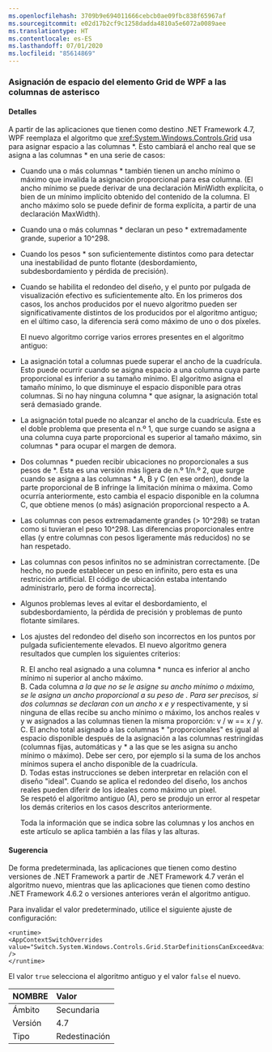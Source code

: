 ```yaml
---
ms.openlocfilehash: 3709b9e694011666cebcb0ae09fbc838f65967af
ms.sourcegitcommit: e02d17b2cf9c1258dadda4810a5e6072a0089aee
ms.translationtype: HT
ms.contentlocale: es-ES
ms.lasthandoff: 07/01/2020
ms.locfileid: "85614869"
---
```

### <a name="wpf-grid-allocation-of-space-to-star-columns"></a>Asignación de espacio del elemento Grid de WPF a las columnas de asterisco

#### <a name="details"></a>Detalles

A partir de las aplicaciones que tienen como destino .NET Framework 4.7, WPF reemplaza el algoritmo que <xref:System.Windows.Controls.Grid> usa para asignar espacio a las columnas \*. Esto cambiará el ancho real que se asigna a las columnas \* en una serie de casos:

- Cuando una o más columnas \* también tienen un ancho mínimo o máximo que invalida la asignación proporcional para esa columna. (El ancho mínimo se puede derivar de una declaración MinWidth explícita, o bien de un mínimo implícito obtenido del contenido de la columna. El ancho máximo solo se puede definir de forma explícita, a partir de una declaración MaxWidth).
- Cuando una o más columnas \* declaran un peso \* extremadamente grande, superior a 10^298.
- Cuando los pesos \* son suficientemente distintos como para detectar una inestabilidad de punto flotante (desbordamiento, subdesbordamiento y pérdida de precisión).
- Cuando se habilita el redondeo del diseño, y el punto por pulgada de visualización efectivo es suficientemente alto.
En los primeros dos casos, los anchos producidos por el nuevo algoritmo pueden ser significativamente distintos de los producidos por el algoritmo antiguo; en el último caso, la diferencia será como máximo de uno o dos píxeles.<p/>El nuevo algoritmo corrige varios errores presentes en el algoritmo antiguo:

- La asignación total a columnas puede superar el ancho de la cuadrícula. Esto puede ocurrir cuando se asigna espacio a una columna cuya parte proporcional es inferior a su tamaño mínimo. El algoritmo asigna el tamaño mínimo, lo que disminuye el espacio disponible para otras columnas. Si no hay ninguna columna \* que asignar, la asignación total será demasiado grande.
- La asignación total puede no alcanzar el ancho de la cuadrícula. Este es el doble problema que presenta el n.º 1, que surge cuando se asigna a una columna cuya parte proporcional es superior al tamaño máximo, sin columnas \* para ocupar el margen de demora.
- Dos columnas \* pueden recibir ubicaciones no proporcionales a sus pesos de \*. Esta es una versión más ligera de n.º 1/n.º 2, que surge cuando se asigna a las columnas \* A, B y C (en ese orden), donde la parte proporcional de B infringe la limitación mínima o máxima. Como ocurría anteriormente, esto cambia el espacio disponible en la columna C, que obtiene menos (o más) asignación proporcional respecto a A.
- Las columnas con pesos extremadamente grandes (&gt; 10^298) se tratan como si tuvieran el peso 10^298. Las diferencias proporcionales entre ellas (y entre columnas con pesos ligeramente más reducidos) no se han respetado.
- Las columnas con pesos infinitos no se administran correctamente. [De hecho, no puede establecer un peso en infinito, pero esta es una restricción artificial. El código de ubicación estaba intentando administrarlo, pero de forma incorrecta].
- Algunos problemas leves al evitar el desbordamiento, el subdesbordamiento, la pérdida de precisión y problemas de punto flotante similares.
- Los ajustes del redondeo del diseño son incorrectos en los puntos por pulgada suficientemente elevados.
El nuevo algoritmo genera resultados que cumplen los siguientes criterios:<p/>R. El ancho real asignado a una columna * nunca es inferior al ancho mínimo ni superior al ancho máximo.<br/>B. Cada columna  <em>a la que no se le asigne su ancho mínimo o máximo, se le asigna un ancho proporcional a su peso de <em>. Para ser precisos, si dos columnas se declaran con un ancho x</em> e y</em> respectivamente, y si ninguna de ellas recibe su ancho mínimo o máximo, los anchos reales v y w asignados a las columnas tienen la misma proporción: v / w == x / y.<br/>C. El ancho total asignado a las columnas \* &quot;proporcionales&quot; es igual al espacio disponible después de la asignación a las columnas restringidas (columnas fijas, automáticas y \* a las que se les asigna su ancho mínimo o máximo). Debe ser cero, por ejemplo si la suma de los anchos mínimos supera el ancho disponible de la cuadrícula.<br/>D. Todas estas instrucciones se deben interpretar en relación con el diseño &quot;ideal&quot;. Cuando se aplica el redondeo del diseño, los anchos reales pueden diferir de los ideales como máximo un píxel.<br/>Se respetó el algoritmo antiguo (A), pero se produjo un error al respetar los demás criterios en los casos descritos anteriormente.<p/>Toda la información que se indica sobre las columnas y los anchos en este artículo se aplica también a las filas y las alturas.

#### <a name="suggestion"></a>Sugerencia

De forma predeterminada, las aplicaciones que tienen como destino versiones de .NET Framework a partir de .NET Framework 4.7 verán el algoritmo nuevo, mientras que las aplicaciones que tienen como destino .NET Framework 4.6.2 o versiones anteriores verán el algoritmo antiguo.<p/>Para invalidar el valor predeterminado, utilice el siguiente ajuste de configuración:

<pre><code class="lang-xml">&lt;runtime&gt;&#13;&#10;&lt;AppContextSwitchOverrides value=&quot;Switch.System.Windows.Controls.Grid.StarDefinitionsCanExceedAvailableSpace=true&quot; /&gt;&#13;&#10;&lt;/runtime&gt;&#13;&#10;</code></pre>

El valor `true` selecciona el algoritmo antiguo y el valor `false` el nuevo.

| NOMBRE    | Valor       |
|:--------|:------------|
| Ámbito   | Secundaria       |
| Versión | 4.7         |
| Tipo    | Redestinación |
